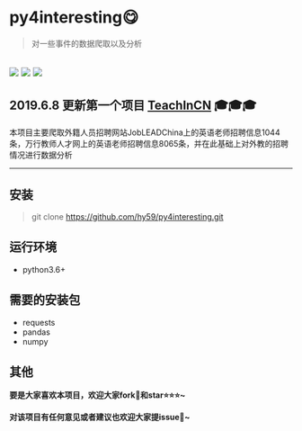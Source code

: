 # py4interesting😋
>对一些事件的数据爬取以及分析

![](https://img.shields.io/badge/python%20-3.6-brightgreen.svg) ![](https://img.shields.io/badge/build-passing-green.svg) ![](https://img.shields.io/badge/author-Chase%20Huang-yellowgreen.svg)
------
## 2019.6.8 更新第一个项目 [TeachInCN](https://github.com/hy59/py4interesting/tree/master/TeachInCN) 🎓🎓🎓
本项目主要爬取外籍人员招聘网站JobLEADChina上的英语老师招聘信息1044条，万行教师人才网上的英语老师招聘信息8065条，并在此基础上对外教的招聘情况进行数据分析

------

## 安装

>git clone https://github.com/hy59/py4interesting.git

## 运行环境
- python3.6+

## 需要的安装包
- requests
- pandas 
- numpy 

## 其他

**要是大家喜欢本项目，欢迎大家fork🍴和star⭐⭐⭐~**

**对该项目有任何意见或者建议也欢迎大家提issue🙋~**